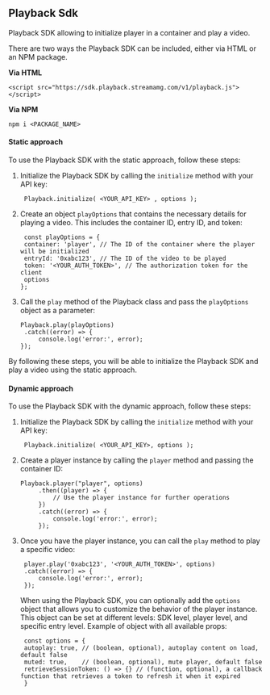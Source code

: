 ## Playback Sdk

Playback SDK allowing to initialize player in a container and play a video.

There are two ways the Playback SDK can be included, either via HTML or an NPM package.

**Via HTML**

```
<script src="https://sdk.playback.streamamg.com/v1/playback.js"></script>
```

**Via NPM**

```
npm i <PACKAGE_NAME>
```

#### Static approach

To use the Playback SDK with the static approach, follow these steps:

1. Initialize the Playback SDK by calling the `initialize` method with your API key:
   ```
    Playback.initialize( <YOUR_API_KEY> , options );
   ```
2. Create an object `playOptions` that contains the necessary details for playing a video. This includes the container ID, entry ID, and token:
   ```
    const playOptions = {
   	container: 'player', // The ID of the container where the player will be initialized
   	entryId: '0xabc123', // The ID of the video to be played
   	token: '<YOUR_AUTH_TOKEN>', // The authorization token for the client
   	options
   };
   ```
3. Call the `play` method of the Playback class and pass the `playOptions` object as a parameter:
   ```
   Playback.play(playOptions)
   	.catch((error) => {
   		console.log('error:', error);
   });
   ```

By following these steps, you will be able to initialize the Playback SDK and play a video using the static approach.

#### Dynamic approach

To use the Playback SDK with the dynamic approach, follow these steps:

1. Initialize the Playback SDK by calling the `initialize` method with your API key:
   ```
    Playback.initialize( <YOUR_API_KEY>, options );
   ```
2. Create a player instance by calling the `player` method and passing the container ID:
   ```
   Playback.player("player", options)
   		.then((player) => {
   			// Use the player instance for further operations
   		})
   		.catch((error) => {
   			console.log('error:', error);
   		});
   ```
3. Once you have the player instance, you can call the `play` method to play a specific video:
   ```
    player.play('0xabc123', '<YOUR_AUTH_TOKEN>', options)
   	.catch((error) => {
   		console.log('error:', error);
   	});
   ```
   When using the Playback SDK, you can optionally add the `options` object that allows you to customize the behavior of the player instance. This object can be set at different levels: SDK level, player level, and specific entry level.
   Example of object with all available props:
   ```
    const options = {
   	autoplay: true,	// (boolean, optional), autoplay content on load, default false
   	muted: true,	// (boolean, optional), mute player, default false
   	retrieveSessionToken: () => {} // (function, optional), a callback function that retrieves a token to refresh it when it expired
    }
   ```
